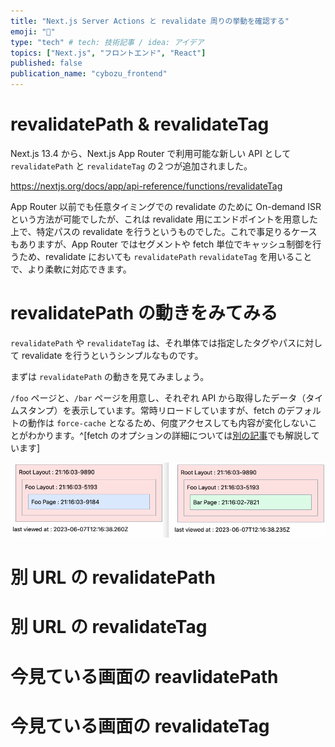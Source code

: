 ```yaml
---
title: "Next.js Server Actions と revalidate 周りの挙動を確認する"
emoji: "🦑"
type: "tech" # tech: 技術記事 / idea: アイデア
topics: ["Next.js", "フロントエンド", "React"]
published: false
publication_name: "cybozu_frontend"
---
```


# revalidatePath & revalidateTag

Next.js 13.4 から、Next.js App Router で利用可能な新しい API として `revalidatePath` と `revalidateTag` の２つが追加されました。

https://nextjs.org/docs/app/api-reference/functions/revalidateTag

App Router 以前でも任意タイミングでの revalidate のために On-demand ISR という方法が可能でしたが、これは revalidate 用にエンドポイントを用意した上で、特定パスの revalidate を行うというものでした。これで事足りるケースもありますが、App Router ではセグメントや fetch 単位でキャッシュ制御を行うため、revalidate においても `revalidatePath` `revalidateTag` を用いることで、より柔軟に対応できます。

# revalidatePath の動きをみてみる

`revalidatePath` や `revalidateTag` は、それ単体では指定したタグやパスに対して revalidate を行うというシンプルなものです。

まずは `revalidatePath` の動きを見てみましょう。

`/foo` ページと、`/bar` ページを用意し、それぞれ API から取得したデータ（タイムスタンプ）を表示しています。常時リロードしていますが、fetch のデフォルトの動作は `force-cache` となるため、何度アクセスしても内容が変化しないことがわかります。^[fetch のオプションの詳細については[別の記事](https://zenn.dev/cybozu_frontend/articles/next-caching-dedupe)でも解説しています]

![](/images/sa-revalidate/revalidate-init.gif)

# 別 URL の revalidatePath

# 別 URL の revalidateTag

# 今見ている画面の reavlidatePath

# 今見ている画面の revalidateTag
